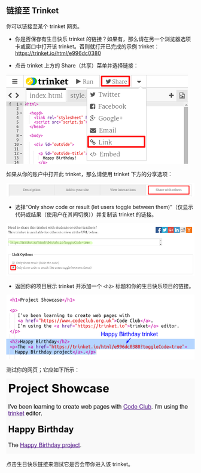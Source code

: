 ## 链接至 Trinket

你可以链接至某个 trinket 网页。 



+ 你是否保存有生日快乐 trinket 的链接？如果有，那么请在另一个浏览器选项卡或窗口中打开该 trinket。否则就打开已完成的示例 trinket：<a href="https://trinket.io/html/e996dc0380">https://trinket.io/html/e996dc0380</a>

+ 点击 trinket 上方的 Share（共享）菜单并选择链接：

![screenshot](images/showcase-share1.png)

如果从你的账户中打开此 trinket，那么请使用 trinket 下方的分享选项：

![screenshot](images/showcase-share2.png)

+ 选择“Only show code or result (let users toggle between them)”（仅显示代码或结果（使用户在其间切换））并复制该 trinket 的链接。 

![screenshot](images/showcase-get-link.png)

+ 返回你的项目展示 trinket 并添加一个 `<h2>` 标题和你的生日快乐项目的链接。

![screenshot](images/showcase-link-trinket.png)

测试你的网页；它应如下所示：

![screenshot](images/showcase-link-output.png)

点击生日快乐链接来测试它是否会带你进入该 trinket。



